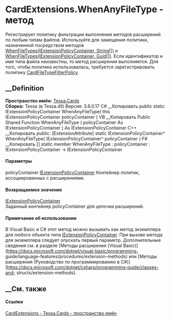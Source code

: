 # CardExtensions.WhenAnyFileType - метод
Регистрирует политику фильтрации выполнения методов расширений по любым типам
файлов. Используйте для замещения политики, назначенной посредством методов
[WhenFileTypes(IExtensionPolicyContainer,
String[])](M_Tessa_Cards_CardExtensions_WhenFileTypes_1.htm) и
[WhenFileTypes(IExtensionPolicyContainer,
Guid[])](M_Tessa_Cards_CardExtensions_WhenFileTypes.htm). Если идентификатор и
имя типа файла неизвестны, то метод расширения выполняется. Для того, чтобы
политика использовалась, требуется зарегистрировать политику
[CardFileTypeFilterPolicy](T_Tessa_Cards_Extensions_CardFileTypeFilterPolicy.htm).
## __Definition
 **Пространство имён:** [Tessa.Cards](N_Tessa_Cards.htm)  
 **Сборка:** Tessa (в Tessa.dll) Версия: 3.6.0.17
C# __Копировать
     public static IExtensionPolicyContainer WhenAnyFileType(
    	this IExtensionPolicyContainer policyContainer
    )
VB __Копировать
    <ExtensionAttribute>
    Public Shared Function WhenAnyFileType ( 
    	policyContainer As IExtensionPolicyContainer
    ) As IExtensionPolicyContainer
C++ __Копировать
     public:
    [ExtensionAttribute]
    static IExtensionPolicyContainer^ WhenAnyFileType(
    	IExtensionPolicyContainer^ policyContainer
    )
F# __Копировать
     [<ExtensionAttribute>]
    static member WhenAnyFileType : 
            policyContainer : IExtensionPolicyContainer -> IExtensionPolicyContainer 
#### Параметры
policyContainer
[IExtensionPolicyContainer](T_Tessa_Extensions_IExtensionPolicyContainer.htm)
    Контейнер политик, ассоциированных с расширениями.
#### Возвращаемое значение
[IExtensionPolicyContainer](T_Tessa_Extensions_IExtensionPolicyContainer.htm)  
Заданный контейнер policyContainer для цепочки расширений.
#### Примечание об использовании
В Visual Basic и C# этот метод можно вызывать как метод экземпляра для любого
объекта типа
[IExtensionPolicyContainer](T_Tessa_Extensions_IExtensionPolicyContainer.htm).
При вызове метода для экземпляра следует опускать первый параметр.
Дополнительные сведения см. в разделе [Методы расширения (Visual
Basic)](https://docs.microsoft.com/dotnet/visual-basic/programming-
guide/language-features/procedures/extension-methods) или [Методы расширения
(Руководство по программированию в
C#)](https://docs.microsoft.com/dotnet/csharp/programming-guide/classes-and-
structs/extension-methods).
##  __См. также
#### Ссылки
[CardExtensions - ](T_Tessa_Cards_CardExtensions.htm)
[Tessa.Cards - пространство имён](N_Tessa_Cards.htm)
